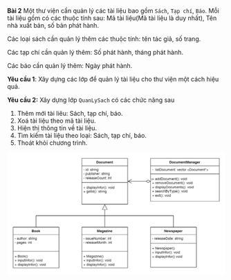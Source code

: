 **Bài 2**
Một thư viện cần quản lý các tài liệu bao gồm `Sách`, `Tạp chí`, `Báo`. Mỗi tài liệu gồm có các thuộc tính sau: Mã tài liệu(Mã tài liệu là duy nhất), Tên nhà xuất bản, số bản phát hành.

Các loại sách cần quản lý thêm các thuộc tính: tên tác giả, số trang.

Các tạp chí cần quản lý thêm: Số phát hành, tháng phát hành.

Các báo cần quản lý thêm: Ngày phát hành.

**Yêu cầu 1**: Xây dựng các lớp để quản lý tài liệu cho thư viện một cách hiệu quả.

**Yêu cầu 2:** Xây dựng lớp `QuanLySach` có các chức năng sau

1. Thêm mới tài liêu: Sách, tạp chí, báo.
2. Xoá tài liệu theo mã tài liệu.
3. Hiện thị thông tin về tài liệu.
4. Tìm kiếm tài liệu theo loại: Sách, tạp chí, báo.
5. Thoát khỏi chương trình.

<p align="center">
  <img src="./img/class_diagram.png" alt="" width="800">
</p>
